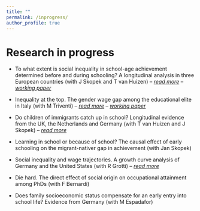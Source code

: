 ```yaml
---
title: ""
permalink: /inprogress/
author_profile: true
---
```


# Research in progress

- To what extent is social inequality in school-age achievement determined before and during schooling? A longitudinal analysis in three European countries (with J Skopek and T van Huizen) – [_read more_]() – [_working paper_](https://osf.io/preprints/socarxiv/yqt6n/)

- Inequality at the top. The gender wage gap among the educational elite in Italy (with M Triventi) – [_read more_]() – [_working paper_](https://osf.io/preprints/socarxiv/updgw/)

- Do children of immigrants catch up in school? Longitudinal evidence from the UK, the Netherlands and Germany (with T van Huizen and J Skopek) – [_read more_]()

- Learning in school or because of school? The causal effect of early schooling on the migrant-nativer gap in achievement (with Jan Skopek)

- Social inequality and wage trajectories. A growth curve analysis of Germany and the United States (with R Grotti) – [_read more_]()

- Die hard. The direct effect of social origin on occupational attainment among PhDs (with F Bernardi)

- Does family socioeconomic status compensate for an early entry into school life? Evidence from Germany (with M Espadafor)

<!--

WORK IN PROGRESS
•	Die hard. The direct effect of social origin on occupational attainment among PhDs (with F Bernardi)

•	Does family socio-economic status compensate for an early entry into school life? Evidence from Germany (with M Espadafor)



•	The power of mothers. Maternal education, parenting quality, and cognitive development in infancy (with L Ribeiro, J Skopek and HD Zachrisson)

•	Heterogeneous effects of school exposure on social inequality in cognitive development: Evidence from Germany (with Jan Skopek)

-->
